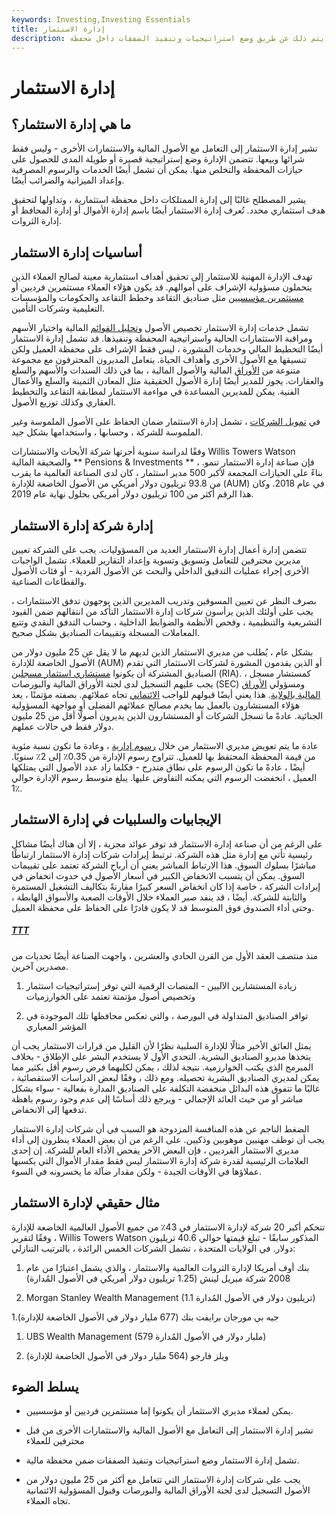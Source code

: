 ```yaml
---
keywords: Investing,Investing Essentials
title: إدارة الاستثمار
description: تشير إدارة الاستثمار إلى التعامل مع الأصول المالية والاستثمارات الأخرى من قبل المتخصصين للعملاء ، وعادةً ما يتم ذلك عن طريق وضع استراتيجيات وتنفيذ الصفقات داخل محفظة.
---
```


# إدارة الاستثمار
## ما هي إدارة الاستثمار؟

تشير إدارة الاستثمار إلى التعامل مع الأصول المالية والاستثمارات الأخرى - وليس فقط شرائها وبيعها. تتضمن الإدارة وضع إستراتيجية قصيرة أو طويلة المدى للحصول على حيازات المحفظة والتخلص منها. يمكن أن تشمل أيضًا الخدمات والرسوم المصرفية وإعداد الميزانية والضرائب أيضًا.

يشير المصطلح غالبًا إلى إدارة الممتلكات داخل محفظة استثمارية ، وتداولها لتحقيق هدف استثماري محدد. تُعرف إدارة الاستثمار أيضًا باسم إدارة الأموال أو إدارة المحافظ أو إدارة الثروات.

## أساسيات إدارة الاستثمار

تهدف الإدارة المهنية للاستثمار إلى تحقيق أهداف استثمارية معينة لصالح العملاء الذين يتحملون مسؤولية الإشراف على أموالهم. قد يكون هؤلاء العملاء مستثمرين فرديين أو [مستثمرين مؤسسيين](/institutionalinvestor) مثل صناديق التقاعد وخطط التقاعد والحكومات والمؤسسات التعليمية وشركات التأمين.

تشمل خدمات إدارة الاستثمار تخصيص الأصول [وتحليل القوائم](/financial-statement-analysis) المالية واختيار الأسهم ومراقبة الاستثمارات الحالية واستراتيجية المحفظة وتنفيذها. قد تشمل إدارة الاستثمار أيضًا التخطيط المالي وخدمات المشورة ، ليس فقط الإشراف على محفظة العميل ولكن تنسيقها مع الأصول الأخرى وأهداف الحياة. يتعامل المديرون المحترفون مع مجموعة متنوعة من [الأوراق](/security) المالية والأصول المالية ، بما في ذلك السندات والأسهم والسلع والعقارات. يجوز للمدير أيضًا إدارة الأصول الحقيقية مثل المعادن الثمينة والسلع والأعمال الفنية. يمكن للمديرين المساعدة في مواءمة الاستثمار لمطابقة التقاعد والتخطيط العقاري وكذلك توزيع الأصول.

في [تمويل الشركات](/corporatefinance) ، تشمل إدارة الاستثمار ضمان الحفاظ على الأصول الملموسة وغير الملموسة للشركة ، وحسابها ، واستخدامها بشكل جيد.

وفقًا لدراسة سنوية أجرتها شركة الأبحاث والاستشارات Willis Towers Watson والصحيفة المالية ** Pensions & Investments ** ، فإن صناعة إدارة الاستثمار تنمو. بناءً على الحيازات المجمعة لأكبر 500 مدير استثمار ، كان لدى الصناعة العالمية ما يقرب من 93.8 تريليون دولار أمريكي من الأصول الخاضعة للإدارة (AUM) في عام 2018. وكان هذا الرقم أكثر من 100 تريليون دولار أمريكي بحلول نهاية عام 2019.

## إدارة شركة إدارة الاستثمار

تتضمن إدارة أعمال إدارة الاستثمار العديد من المسؤوليات. يجب على الشركة تعيين مديرين محترفين للتعامل وتسويق وتسوية وإعداد التقارير للعملاء. تشمل الواجبات الأخرى إجراء عمليات التدقيق الداخلي والبحث عن الأصول الفردية - أو فئات الأصول والقطاعات الصناعية.

بصرف النظر عن تعيين المسوقين وتدريب المديرين الذين يوجهون تدفق الاستثمارات ، يجب على أولئك الذين يرأسون شركات إدارة الاستثمار التأكد من انتقالهم ضمن القيود التشريعية والتنظيمية ، وفحص الأنظمة والضوابط الداخلية ، وحساب التدفق النقدي وتتبع المعاملات المسجلة وتقييمات الصناديق بشكل صحيح.

بشكل عام ، يُطلب من مديري الاستثمار الذين لديهم ما لا يقل عن 25 مليون دولار من الأصول الخاضعة للإدارة (AUM) أو الذين يقدمون المشورة لشركات الاستثمار التي تقدم الصناديق المشتركة أن يكونوا [مستشاري استثمار مسجلين](/ria) (RIA). كمستشار مسجل ، يجب عليهم التسجيل لدى لجنة الأوراق المالية والبورصات (SEC) ومسؤولي [الأوراق المالية بالولاية](/stateadmin). هذا يعني أيضًا قبولهم للواجب [الائتماني](/fiduciary) تجاه عملائهم. بصفته مؤتمنًا ، يعد هؤلاء المستشارون بالعمل بما يخدم مصالح عملائهم الفضلى أو مواجهة المسؤولية الجنائية. عادةً ما تسجل الشركات أو المستشارون الذين يديرون أصولًا أقل من 25 مليون دولار فقط في حالات عملهم.

عادة ما يتم تعويض مديري الاستثمار من خلال [رسوم إدارية](/managementfee) ، وعادة ما تكون نسبة مئوية من قيمة المحفظة المحتفظ بها للعميل. تتراوح رسوم الإدارة من 0.35٪ إلى 2٪ سنويًا. أيضًا ، عادةً ما تكون الرسوم على نطاق متدرج - فكلما زاد عدد الأصول التي يمتلكها العميل ، انخفضت الرسوم التي يمكنه التفاوض عليها. يبلغ متوسط رسوم الإدارة حوالي 1٪.

## الإيجابيات والسلبيات في إدارة الاستثمار

على الرغم من أن صناعة إدارة الاستثمار قد توفر عوائد مجزية ، إلا أن هناك أيضًا مشاكل رئيسية تأتي مع إدارة مثل هذه الشركة. ترتبط إيرادات شركات إدارة الاستثمار ارتباطًا مباشرًا بسلوك السوق. هذا الارتباط المباشر يعني أن أرباح الشركة تعتمد على تقييمات السوق. يمكن أن يتسبب الانخفاض الكبير في أسعار الأصول في حدوث انخفاض في إيرادات الشركة ، خاصة إذا كان انخفاض السعر كبيرًا مقارنةً بتكاليف التشغيل المستمرة والثابتة للشركة. أيضًا ، قد ينفد صبر العملاء خلال الأوقات الصعبة والأسواق الهابطة ، وحتى أداء الصندوق فوق المتوسط قد لا يكون قادرًا على الحفاظ على محفظة العميل.

<h5> <a href=""> TTT </a> </h5>

منذ منتصف العقد الأول من القرن الحادي والعشرين ، واجهت الصناعة أيضًا تحديات من مصدرين آخرين.

1. زيادة المستشارين الآليين - المنصات الرقمية التي توفر إستراتيجيات استثمار وتخصيص أصول مؤتمتة تعتمد على الخوارزميات

1. توافر الصناديق المتداولة في البورصة ، والتي تعكس محافظها تلك الموجودة في المؤشر المعياري

يمثل العائق الأخير مثالًا للإدارة السلبية نظرًا لأن القليل من قرارات الاستثمار يجب أن يتخذها مديرو الصناديق البشرية. التحدي الأول لا يستخدم البشر على الإطلاق - بخلاف المبرمج الذي يكتب الخوارزمية. نتيجة لذلك ، يمكن لكليهما فرض رسوم أقل بكثير مما يمكن لمديري الصناديق البشرية تحصيله. ومع ذلك ، وفقًا لبعض الدراسات الاستقصائية ، غالبًا ما تتفوق هذه البدائل منخفضة التكلفة على الصناديق المدارة بفعالية - سواء بشكل مباشر أو من حيث العائد الإجمالي - ويرجع ذلك أساسًا إلى عدم وجود رسوم باهظة تدفعها إلى الانخفاض.

الضغط الناجم عن هذه المنافسة المزدوجة هو السبب في أن شركات إدارة الاستثمار يجب أن توظف مهنيين موهوبين وذكيين. على الرغم من أن بعض العملاء ينظرون إلى أداء مديري الاستثمار الفرديين ، فإن البعض الآخر يفحص الأداء العام للشركة. إن إحدى العلامات الرئيسية لقدرة شركة إدارة الاستثمار ليس فقط مقدار الأموال التي يكسبها عملاؤها في الأوقات الجيدة - ولكن مقدار ضآلة ما يخسرونه في السوء.

## مثال حقيقي لإدارة الاستثمار

تتحكم أكبر 20 شركة لإدارة الاستثمار في 43٪ من جميع الأصول العالمية الخاضعة للإدارة ، وفقًا لتقرير Willis Towers Watson المذكور سابقًا - تبلغ قيمتها حوالي 40.6 تريليون دولار. في الولايات المتحدة ، تشمل الشركات الخمس الرائدة ، بالترتيب التنازلي:

1. بنك أوف أمريكا لإدارة الثروات العالمية والاستثمار ، والذي يشمل اعتبارًا من عام 2008 شركة ميريل لينش (1.25 تريليون دولار أمريكي في الأصول المُدارة)

1. Morgan Stanley Wealth Management (1.1 تريليون دولار في الأصول المُدارة)

1.جيه بي مورجان برايفت بنك (677 مليار دولار في الأصول الخاضعة للإدارة)

1. UBS Wealth Management (579 مليار دولار في الأصول المُدارة)

1. ويلز فارجو (564 مليار دولار في الأصول الخاضعة للإدارة)

## يسلط الضوء

- يمكن لعملاء مديري الاستثمار أن يكونوا إما مستثمرين فرديين أو مؤسسيين.

- تشير إدارة الاستثمار إلى التعامل مع الأصول المالية والاستثمارات الأخرى من قبل محترفين للعملاء

- تشمل إدارة الاستثمار وضع استراتيجيات وتنفيذ الصفقات ضمن محفظة مالية.

- يجب على شركات إدارة الاستثمار التي تتعامل مع أكثر من 25 مليون دولار من الأصول التسجيل لدى لجنة الأوراق المالية والبورصات وقبول المسؤولية الائتمانية تجاه العملاء.

